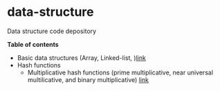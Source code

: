 # data-structure
Data structure code depository


__Table of contents__
- Basic data structures (Array, Linked-list, )[link](https://github.com/Sean-Toroghi/data-structure/blob/main/Basic_DataStructures.ipynb)
- Hash functions
  - Multiplicative hash functions (prime multiplicative, near universal multilicative, and binary multiplicative) [link](https://github.com/Sean-Toroghi/data-structure/blob/main/Hash_functions.ipynb)
